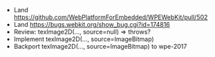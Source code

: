 * Land https://github.com/WebPlatformForEmbedded/WPEWebKit/pull/502
* Land https://bugs.webkit.org/show_bug.cgi?id=174816
* Review: texImage2D(..., source=null) => throws?
* Implement texImage2D(..., source=ImageBitmap)
* Backport texImage2D(..., source=ImageBitmap) to wpe-2017
